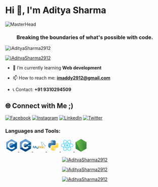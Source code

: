 # Hi 👋, I'm Aditya Sharma

![MasterHead](https://mir-s3-cdn-cf.behance.net/project_modules/fs/5a3d0d69916383.5b940de056028.gif)

<h3 align="center">Breaking the boundaries of what's possible with code.</h3>

<p align="left">
  <img src="https://komarev.com/ghpvc/?username=iAdityaSharma2912&label=Profile%20views&color=0e75b6&style=flat" alt="iAdityaSharma2912" />
</p>

<p align="left"> 
  <a href="https://twitter.com/iaddy29" target="blank">
    <img src="https://img.shields.io/twitter/follow/iAdityaSharma2912?logo=twitter&style=for-the-badge" alt="iAdityaSharma2912" />
  </a> 
</p>

- 🌱 I’m currently learning **Web development**

- 📫 How to reach me: **imaddy2912@gmail.com**

- 📞 Contact: **+91 9310294509**

## 🌐 Connect with Me ;)

[![Facebook](https://img.shields.io/badge/Facebook-%231877F2.svg?logo=Facebook&logoColor=white)](https://www.facebook.com) [![Instagram](https://img.shields.io/badge/Instagram-%23E4405F.svg?logo=Instagram&logoColor=white)](https://www.instagram.com/iaddy29/) [![LinkedIn](https://img.shields.io/badge/LinkedIn-%230077B5.svg?logo=linkedin&logoColor=white)](https://www.linkedin.com/in/aditya-sharma-2b4a64222/)  [![Twitter](https://img.shields.io/badge/Twitter-%231DA1F2.svg?logo=Twitter&logoColor=white)](http://twitter.com/iaddy29) 

<h3 align="left">Languages and Tools:</h3>

<p align="left"> 
  <a href="https://www.cprogramming.com/" target="_blank" rel="noreferrer"> 
    <img src="https://raw.githubusercontent.com/devicons/devicon/master/icons/c/c-original.svg" alt="c" width="40" height="40"/> 
  </a> 
  <a href="https://www.w3schools.com/cpp/" target="_blank" rel="noreferrer"> 
    <img src="https://raw.githubusercontent.com/devicons/devicon/master/icons/cplusplus/cplusplus-original.svg" alt="cplusplus" width="40" height="40"/> 
  </a> 
  <a href="https://www.mysql.com/" target="_blank" rel="noreferrer"> 
    <img src="https://raw.githubusercontent.com/devicons/devicon/master/icons/mysql/mysql-original-wordmark.svg" alt="mysql" width="40" height="40"/> 
  </a> 
  <a href="https://www.python.org" target="_blank" rel="noreferrer"> 
    <img src="https://raw.githubusercontent.com/devicons/devicon/master/icons/python/python-original.svg" alt="python" width="40" height="40"/> 
  </a> 
  <a href="https://react.dev/" target="_blank" rel="noreferrer"> 
    <img src="https://raw.githubusercontent.com/devicons/devicon/master/icons/react/react-original.svg" alt="c" width="40" height="40"/> 
  </a>
  <a href="https://nodejs.org/en" target="_blank" rel="noreferrer"> 
    <img src="https://raw.githubusercontent.com/devicons/devicon/master/icons/nodejs/nodejs-original.svg" alt="c" width="40" height="40"/> 

  
</p>
<p align="center">
  <img src="https://github-readme-stats.vercel.app/api/top-langs?username=iAdityaSharma2912&show_icons=true&locale=en&layout=compact" alt="iAdityaSharma2912" />
</p>

<p align="center">
  <img src="https://github-readme-stats.vercel.app/api?username=iAdityaSharma2912&show_icons=true&locale=en" alt="iAdityaSharma2912" />
</p>

<p align="center">
  <img src="https://github-readme-streak-stats.herokuapp.com/?user=iAdityaSharma2912&" alt="iAdityaSharma2912" />
</p>



